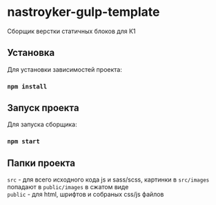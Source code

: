 # nastroyker-gulp-template
Сборщик верстки статичных блоков для К1

## Установка
Для установки зависимостей проекта: 
### `npm install`

## Запуск проекта
Для запуска сборщика:
### `npm start`

## Папки проекта
`src` - для всего исходного кода js и sass/scss, картинки в `src/images` попадают в `public/images` в сжатом виде \
`public` -  для html, шрифтов и собраных css/js файлов
